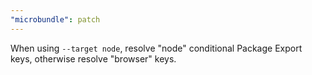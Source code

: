 ```yaml
---
"microbundle": patch
---
```


When using `--target node`, resolve "node" conditional Package Export keys, otherwise resolve "browser" keys.
